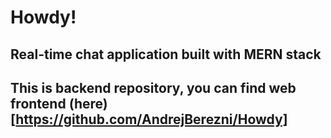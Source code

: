 # Howdy!

## Real-time chat application built with MERN stack

## This is backend repository, you can find web frontend (here)[https://github.com/AndrejBerezni/Howdy]
